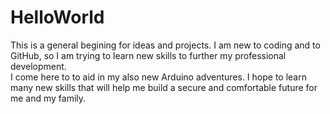 # HelloWorld
This is a general begining for ideas and projects.
I am new to coding and to GitHub, so I am trying to learn new skills to further my professional development.  
I come here to to aid in my also new Arduino adventures.
I hope to learn many new skills that will help me build a secure and comfortable future for me and my family.
